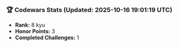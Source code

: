### 🏆 Codewars Stats (Updated: 2025-10-16 19:01:19 UTC)

- **Rank:** 8 kyu
- **Honor Points:** 3
- **Completed Challenges:** 1
